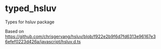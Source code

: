 # typed_hsluv
Types for hsluv package

Based on https://github.com/chrisgervang/hsluv/blob/f922e2b9f6d7fd6313e96167e36efef0223d426a/javascript/hsluv.d.ts
